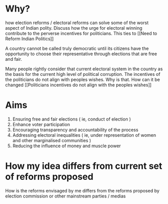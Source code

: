 
# Why?

how election reforms /  electoral reforms can solve some of the worst aspect of Indian polity.
Discuss how the urge for electoral winning contribute to the perverse incentives for politicians. This ties to [[Need to Reform Indian Politics]]


A country cannot be called truly democratic until its citizens have the opportunity to choose their representative through elections that are free and fair.

Many people rightly consider that current electoral system in the country as the basis for the current high level of political corruption. The incentives of the politicians do not align with peoples wishes. Why is that. How can it be changed 
[[Politicians incentives do not align with the peoples wishes]]


# Aims 

1. Ensuring free and fair elections ( ie, conduct of election )
2. Enhance voter participation
3. Encouraging transparency and accountability of the process
4. Addressing electoral inequalities ( ie, under representation of women and other marginalised communities )
5. Reducing the influence of money and muscle power


# How my idea differs from current set of reforms proposed

How is the reforms envisaged by me differs from the reforms proposed by election commission or other mainstream parties / medias